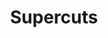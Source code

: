 ---
title: "Supercuts"
url: /colorado-springs/supercuts-stetson-hills-boulevard/
shop: hairdresser
---